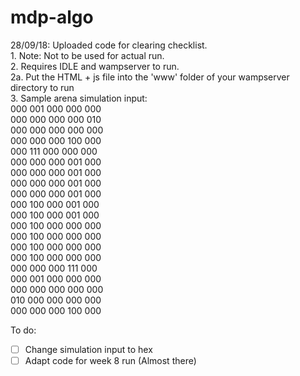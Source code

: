 # mdp-algo
28/09/18: Uploaded code for clearing checklist.<br/>
          <t/>1. Note: Not to be used for actual run.<br/>
          2. Requires IDLE and wampserver to run.<br/>
            2a. Put the HTML + js file into the 'www' folder of your wampserver directory to run<br/>
          3. Sample arena simulation input:<br/>
              000 001 000 000 000<br/>
              000 000 000 000 010<br/>
              000 000 000 000 000<br/>
              000 000 000 100 000<br/>
              000 111 000 000 000<br/>
              000 000 000 001 000<br/>
              000 000 000 001 000<br/>
              000 000 000 001 000<br/>
              000 000 000 001 000<br/>
              000 100 000 001 000<br/>
              000 100 000 001 000<br/>
              000 100 000 000 000<br/>
              000 100 000 000 000<br/>
              000 100 000 000 000<br/>
              000 100 000 000 000<br/>
              000 000 000 111 000<br/>
              000 001 000 000 000<br/>
              000 000 000 000 000<br/>
              010 000 000 000 000<br/>
              000 000 000 100 000<br/>
             
To do: <br/>
- [ ] Change simulation input to hex
- [ ] Adapt code for week 8 run (Almost there)
